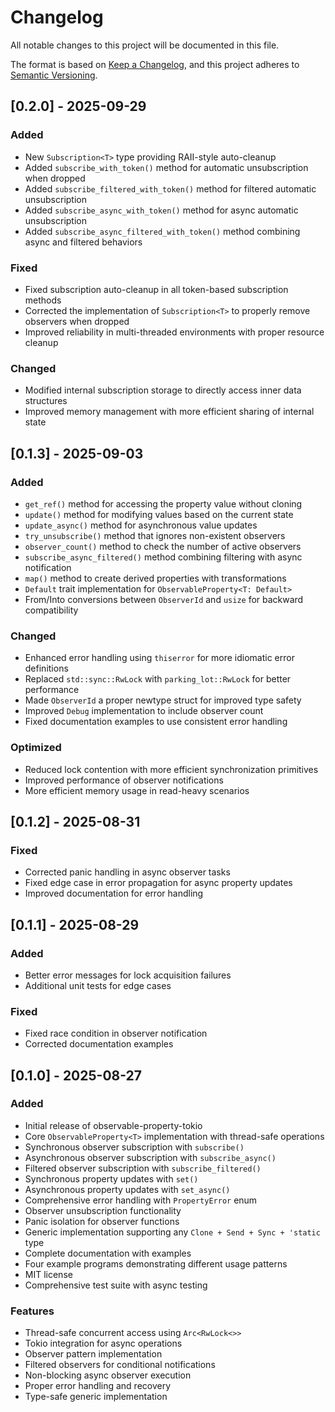 # Changelog

All notable changes to this project will be documented in this file.

The format is based on [Keep a Changelog](https://keepachangelog.com/en/1.0.0/),
and this project adheres to [Semantic Versioning](https://semver.org/spec/v2.0.0.html).

## [0.2.0] - 2025-09-29

### Added
- New `Subscription<T>` type providing RAII-style auto-cleanup
- Added `subscribe_with_token()` method for automatic unsubscription when dropped
- Added `subscribe_filtered_with_token()` method for filtered automatic unsubscription
- Added `subscribe_async_with_token()` method for async automatic unsubscription
- Added `subscribe_async_filtered_with_token()` method combining async and filtered behaviors

### Fixed
- Fixed subscription auto-cleanup in all token-based subscription methods
- Corrected the implementation of `Subscription<T>` to properly remove observers when dropped
- Improved reliability in multi-threaded environments with proper resource cleanup

### Changed
- Modified internal subscription storage to directly access inner data structures
- Improved memory management with more efficient sharing of internal state

## [0.1.3] - 2025-09-03

### Added
- `get_ref()` method for accessing the property value without cloning
- `update()` method for modifying values based on the current state
- `update_async()` method for asynchronous value updates
- `try_unsubscribe()` method that ignores non-existent observers
- `observer_count()` method to check the number of active observers
- `subscribe_async_filtered()` method combining filtering with async notification
- `map()` method to create derived properties with transformations
- `Default` trait implementation for `ObservableProperty<T: Default>`
- From/Into conversions between `ObserverId` and `usize` for backward compatibility

### Changed
- Enhanced error handling using `thiserror` for more idiomatic error definitions
- Replaced `std::sync::RwLock` with `parking_lot::RwLock` for better performance
- Made `ObserverId` a proper newtype struct for improved type safety
- Improved `Debug` implementation to include observer count
- Fixed documentation examples to use consistent error handling

### Optimized
- Reduced lock contention with more efficient synchronization primitives
- Improved performance of observer notifications
- More efficient memory usage in read-heavy scenarios

## [0.1.2] - 2025-08-31

### Fixed
- Corrected panic handling in async observer tasks
- Fixed edge case in error propagation for async property updates
- Improved documentation for error handling

## [0.1.1] - 2025-08-29

### Added
- Better error messages for lock acquisition failures
- Additional unit tests for edge cases

### Fixed
- Fixed race condition in observer notification
- Corrected documentation examples

## [0.1.0] - 2025-08-27

### Added
- Initial release of observable-property-tokio
- Core `ObservableProperty<T>` implementation with thread-safe operations
- Synchronous observer subscription with `subscribe()`
- Asynchronous observer subscription with `subscribe_async()`
- Filtered observer subscription with `subscribe_filtered()`
- Synchronous property updates with `set()`
- Asynchronous property updates with `set_async()`
- Comprehensive error handling with `PropertyError` enum
- Observer unsubscription functionality
- Panic isolation for observer functions
- Generic implementation supporting any `Clone + Send + Sync + 'static` type
- Complete documentation with examples
- Four example programs demonstrating different usage patterns
- MIT license
- Comprehensive test suite with async testing

### Features
- Thread-safe concurrent access using `Arc<RwLock<>>`
- Tokio integration for async operations
- Observer pattern implementation
- Filtered observers for conditional notifications
- Non-blocking async observer execution
- Proper error handling and recovery
- Type-safe generic implementation
